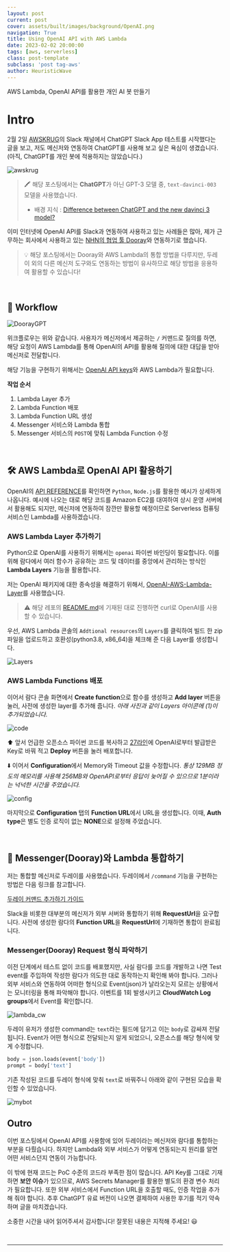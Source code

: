 ```yaml
---
layout: post
current: post
cover: assets/built/images/background/OpenAI.png
navigation: True
title: Using OpenAI API with AWS Lambda
date: 2023-02-02 20:00:00
tags: [aws, serverless]
class: post-template
subclass: 'post tag-aws'
author: HeuristicWave
---
```

AWS Lambda, OpenAI API를 활용한 개인 AI 봇 만들기

# Intro

2월 2일 [AWSKRUG](https://www.facebook.com/groups/awskrug/ )의 Slack 채널에서 ChatGPT Slack App 테스트를 시작했다는 글을 보고,
저도 메신저와 연동하여 ChatGPT를 사용해 보고 싶은 욕심이 생겼습니다. (아직, ChatGPT를 개인 봇에 적용하지는 않았습니다.)

![awskrug](../../assets/built/images/post/etc/awskrug.png)

> 🖍 해당 포스팅에서는 **ChatGPT**가 아닌 GPT-3 모델 중, `text-davinci-003` 모델을 사용했습니다.
> <br>
> - 배경 지식 : [Difference between ChatGPT and the new davinci 3 model?](https://www.reddit.com/r/OpenAI/comments/zdrnsf/difference_between_chatgpt_and_the_new_davinci_3/)

이미 인터넷에 OpenAI API를 Slack과 연동하여 사용하고 있는 사례들은 많아,
제가 근무하는 회사에서 사용하고 있는 [NHN의 협업 툴 Dooray](https://dooray.com/main/ )와 연동하기로 했습니다.

> 💡 해당 포스팅에서는 Dooray와 AWS Lambda의 통합 방법을 다루지만,
> 두레이 외의 다른 메신저 도구와도 연동하는 방법이 유사하므로 해당 방법을 응용하여 활용할 수 있습니다!

<br> 

## 🧭 Workflow

![DoorayGPT](../../assets/built/images/post/etc/dooraygpt.png)

위크플로우는 위와 같습니다. 사용자가 메신저에서 제공하는 `/` 커맨드로 질의를 하면,
해당 요청이 AWS Lambda를 통해 OpenAI의 API를 활용해 질의에 대한 대답을 받아 메신저로 전달합니다.

해당 기능을 구현하기 위해서는 [OpenAI API keys](https://platform.openai.com/account/api-keys )와 AWS Lambda가 필요합니다.

**작업 순서**

1. Lambda Layer 추가
2. Lambda Function 배포
3. Lambda Function URL 생성
4. Messenger 서비스와 Lambda 통합
5. Messenger 서비스의 `POST`에 맞춰 Lambda Function 수정

<br>

## 🛠️ AWS Lambda로 OpenAI API 활용하기

OpenAI의 [API REFERENCE](https://platform.openai.com/docs/api-reference/introduction )를 확인하면 
`Python`, `Node.js`를 활용한 예시가 상세하게 나옵니다.
예시에 나오는 대로 해당 코드를 Amazon EC2를 대여하여 상시 운영 서버에서 활용해도 되지만, 메신저에 연동하여 잠깐만 활용할 예정이므로 Serverless 컴퓨팅 서비스인 Lambda를 사용하겠습니다.

### AWS Lambda Layer 추가하기

Python으로 OpenAI를 사용하기 위해서는 `openai` 파이썬 바인딩이 필요합니다.
이를 위해 람다에서 여러 함수가 공유하는 코드 및 데이터를 중앙에서 관리하는 방식인 **Lambda Layers** 기능을 활용합니다. 

저는 OpenAI 패키지에 대한 종속성을 해결하기 위해서, [OpenAI-AWS-Lambda-Layer](https://github.com/erenyasarkurt/OpenAI-AWS-Lambda-Layer )를 사용했습니다.

> ⚠️ 해당 레포의 [README.md](https://github.com/erenyasarkurt/OpenAI-AWS-Lambda-Layer/blob/main/README.md )에 기재된 대로 진행하면 curl로 OpenAI를 사용할 수 있습니다.

우선, AWS Lambda 콘솔의 `Addtional resources`의 `Layers`를 클릭하여 빌드 한 zip 파일을 업로드하고 호환성(python3.8, x86_64)을 체크해 준 다음 Layer를 생성합니다.

![Layers](../../assets/built/images/post/lambda/layers.png)

### AWS Lambda Functions 배포

이어서 람다 콘솔 화면에서 **Create function**으로 함수를 생성하고 **Add layer** 버튼을 눌러,
사전에 생성한 layer를 추가해 줍니다. *아래 사진과 같이 Layers 아이콘에 (1)이 추가되었습니다.*

![code](../../assets/built/images/post/lambda/code.png)

⬆️ 앞서 언급한 오픈소스 파이썬 코드를 복사하고 [27라인](https://github.com/erenyasarkurt/OpenAI-AWS-Lambda-Layer/blob/main/lambda_function.py#L27 )에 OpenAI로부터 발급받은 Key로 바꿔 적고 **Deploy** 버튼을 눌러 배포합니다.

⬇️ 이어서 **Configuration**에서 Memory와 Timeout 값을 수정합니다.
*통상 129MB 정도의 메모리를 사용해 256MB와 OpenAPI로부터 응답이 늦어질 수 있으므로 1분이라는 넉넉한 시간을 주었습니다.*

![config](../../assets/built/images/post/lambda/config.png)

마지막으로 **Configuration** 탭의 **Function URL**에서 URL을 생성합니다.
이때, **Auth type**은 별도 인증 로직이 없는 **NONE**으로 설정해 주었습니다.

<br>

## 🔄 Messenger(Dooray)와 Lambda 통합하기

저는 통합할 메신저로 두레이를 사용했습니다. 두레이에서 `/command` 기능을 구현하는 방법은 다음 링크를 참고합니다.

[두레이 커맨드 추가하기 가이드](https://helpdesk.dooray.com/share/pages/9wWo-xwiR66BO5LGshgVTg/2900080163559890590)

Slack을 비롯한 대부분의 메신저가 외부 서버와 통합하기 위해 **RequestUrl**을 요구합니다.
사전에 생성한 람다의 **Function URL**을 **RequestUrl**에 기재하면 통합이 완료됩니다.

### Messenger(Dooray) Request 형식 파악하기

이전 단계에서 테스트 없이 코드를 배포했지만, 사실 람다를 코드를 개발하고 나면 Test event를 주입하여 작성한 람다가 의도한 대로 동작하는지 확인해 봐야 합니다.
그러나 외부 서비스와 연동하여 어떠한 형식으로 Event(json)가 날라오는지 모르는 상황에서는 모니터링을 통해 파악해야 합니다.
이벤트를 1회 발생시키고 **CloudWatch Log groups**에서 Event를 확인합니다.

![lambda_cw](../../assets/built/images/post/lambda/lambda_cw.png)

두레이 유저가 생성한 command는 `text`라는 필드에 담기고 이는 `body`로 감싸져 전달됩니다.
Event가 어떤 형식으로 전달되는지 알게 되었으니, 오픈소스를 해당 형식에 맞게 수정합니다.

```python
body = json.loads(event['body'])
prompt = body['text']
```

기존 작성된 코드를 두레이 형식에 맞춰 `text`로 바꿔주니 아래와 같이 구현된 모습을 확인할 수 있었습니다.

![mybot](../../assets/built/images/post/etc/mybot.png)

## Outro

이번 포스팅에서 OpenAI API를 사용함에 있어 두레이라는 메신저와 람다를 통합하는 부분을 다뤘습니다.
하지만 Lambda와 외부 서비스가 어떻게 연동되는지 원리를 알면 어떤 서비스던지 연동이 가능합니다.

이 밖에 현재 코드는 PoC 수준의 코드라 부족한 점이 많습니다.
API Key를 그대로 기재하면 **보안 이슈**가 있으므로, AWS Secrets Manager를 활용한 별도의 환경 변수 처리가 필요합니다.
또한 외부 서비스에서 Function URL을 호출할 때도, 인증 작업을 추가해 줘야 합니다.
추후 ChatGPT 유료 버전이 나오면 결제하여 사용한 후기를 적기 약속하며 글을 마치겠습니다.

소중한 시간을 내어 읽어주셔서 감사합니다! 잘못된 내용은 지적해 주세요! 😃

<br>

---

<br>